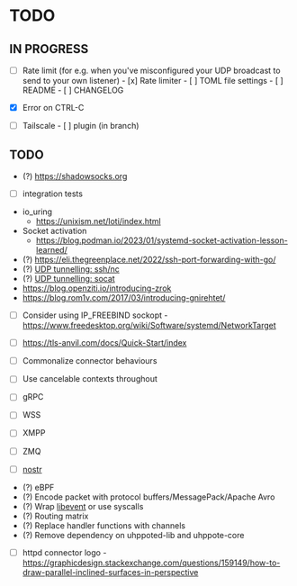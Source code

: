 # TODO

## IN PROGRESS

- [ ] Rate limit (for e.g. when you've misconfigured your UDP broadcast to send to your own listener)
      - [x] Rate limiter
      - [ ] TOML file settings
      - [ ] README
      - [ ] CHANGELOG

- [x] Error on CTRL-C

- [ ] Tailscale
      - [ ] plugin (in branch)


## TODO

- (?) https://shadowsocks.org

- [ ] integration tests
- io_uring
  - https://unixism.net/loti/index.html
- Socket activation
   - https://blog.podman.io/2023/01/systemd-socket-activation-lesson-learned/
- (?) https://eli.thegreenplace.net/2022/ssh-port-forwarding-with-go/
- (?) [UDP tunnelling: ssh/nc](https://superuser.com/questions/53103/udp-traffic-through-ssh-tunnel)
- (?) [UDP tunnelling: socat](http://www.morch.com/2011/07/05/forwarding-snmp-ports-over-ssh-using-socat/)
- https://blog.openziti.io/introducing-zrok
- https://blog.rom1v.com/2017/03/introducing-gnirehtet/

- [ ] Consider using IP_FREEBIND sockopt
      - https://www.freedesktop.org/wiki/Software/systemd/NetworkTarget

- [ ] https://tls-anvil.com/docs/Quick-Start/index

- [ ] Commonalize connector behaviours
- [ ] Use cancelable contexts throughout
- [ ] gRPC
- [ ] WSS
- [ ] XMPP
- [ ] ZMQ
- [ ] [nostr](https://github.com/nostr-protocol/nostr)

- (?) eBPF
- (?) Encode packet with protocol buffers/MessagePack/Apache Avro
- (?) Wrap [libevent](https://libevent.org) or use syscalls
- (?) Routing matrix
- (?) Replace handler functions with channels
- (?) Remove dependency on uhppoted-lib and uhppote-core
- [ ] httpd connector logo
      - https://graphicdesign.stackexchange.com/questions/159149/how-to-draw-parallel-inclined-surfaces-in-perspective

